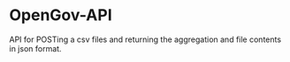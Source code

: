 OpenGov-API
===========

API for POSTing a csv files and returning the aggregation and file contents in json format.
